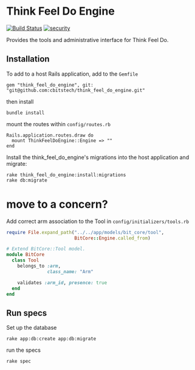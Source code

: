 # Think Feel Do Engine

[![Build Status](https://travis-ci.org/cbitstech/think_feel_do_engine.svg)](https://travis-ci.org/cbitstech/think_feel_do_engine) [![security](https://hakiri.io/github/cbitstech/think_feel_do_engine/master.svg)](https://hakiri.io/github/cbitstech/think_feel_do_engine/master)

Provides the tools and administrative interface for Think Feel Do.

## Installation

To add to a host Rails application, add to the `Gemfile`

    gem "think_feel_do_engine", git: "git@github.com:cbitstech/think_feel_do_engine.git"

then install

    bundle install

mount the routes within `config/routes.rb`

    Rails.application.routes.draw do
      mount ThinkFeelDoEngine::Engine => ""
    end


Install the think_feel_do_engine's migrations into the host application and migrate:
```console
rake think_feel_do_engine:install:migrations
rake db:migrate
```

# move to a concern?
Add correct arm association to the Tool in ```config/initializers/tools.rb```

```ruby
require File.expand_path("../../app/models/bit_core/tool",
                         BitCore::Engine.called_from)

# Extend BitCore::Tool model.
module BitCore
  class Tool
    belongs_to :arm,
               class_name: "Arm"

    validates :arm_id, presence: true
  end
end
```

## Run specs

Set up the database

    rake app:db:create app:db:migrate

run the specs

    rake spec

